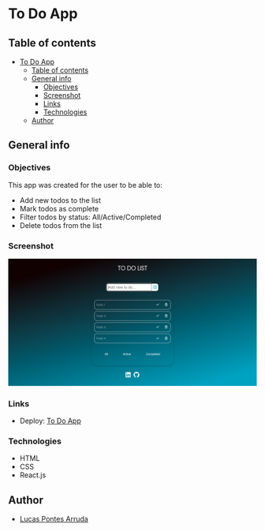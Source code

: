 # To Do App

## Table of contents

- [To Do App](#to-do-app)
  - [Table of contents](#table-of-contents)
  - [General info](#general-info)
    - [Objectives](#objectives)
    - [Screenshot](#screenshot)
    - [Links](#links)
    - [Technologies](#technologies)
  - [Author](#author)

## General info

### Objectives

This app was created for the user to be able to:

- Add new todos to the list
- Mark todos as complete
- Filter todos by status: All/Active/Completed
- Delete todos from the list

### Screenshot

![](./src/images/todoapp-preview.png)

### Links

- Deploy: [To Do App](https://palucas-todo-list.vercel.app/)

### Technologies

- HTML
- CSS
- React.js

## Author

- [Lucas Pontes Arruda](https://www.linkedin.com/in/lucas-pontes-arruda/)
